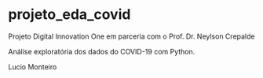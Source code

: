 # projeto_eda_covid
Projeto Digital Innovation One em parceria com o Prof. Dr. Neylson Crepalde

Análise exploratória dos dados do COVID-19 com Python.

Lucio Monteiro
